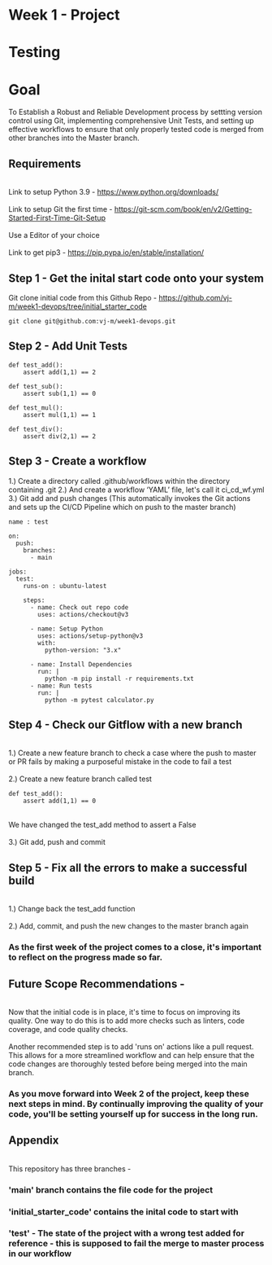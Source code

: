 # Week 1 - Project 
# Testing
# Goal
To Establish a Robust and Reliable Development process by settting version control using Git, implementing comprehensive Unit Tests, and setting up effective workflows to ensure that only properly tested code is merged from other branches into the Master branch.

## Requirements

<br> Link to setup Python 3.9 - https://www.python.org/downloads/ </br>
<br> Link to setup Git the first time - https://git-scm.com/book/en/v2/Getting-Started-First-Time-Git-Setup </br>
<br> Use a Editor of your choice </br>
<br> Link to get pip3 - https://pip.pypa.io/en/stable/installation/ </br>

## Step 1 - Get the inital start code onto your system

Git clone initial code from this Github Repo - https://github.com/vj-m/week1-devops/tree/initial_starter_code
```
git clone git@github.com:vj-m/week1-devops.git
```
## Step 2 - Add Unit Tests

```
def test_add():
    assert add(1,1) == 2

def test_sub():
    assert sub(1,1) == 0

def test_mul():
    assert mul(1,1) == 1

def test_div():
    assert div(2,1) == 2
```

## Step 3 - Create a workflow

1.) Create a directory called .github/workflows within the directory containing .git
2.) And create a workflow ‘YAML’ file, let's call it ci_cd_wf.yml
3.) Git add and push changes (This automatically invokes the Git actions and sets up the CI/CD Pipeline which on push to the master branch)

```
name : test

on:
  push:
    branches:
      - main

jobs:
  test:
    runs-on : ubuntu-latest

    steps:
      - name: Check out repo code
        uses: actions/checkout@v3

      - name: Setup Python
        uses: actions/setup-python@v3
        with:
          python-version: "3.x"

      - name: Install Dependencies
        run: |
          python -m pip install -r requirements.txt
      - name: Run tests
        run: |
          python -m pytest calculator.py
```

## Step 4 - Check our Gitflow with a new branch
<br> 1.)  Create a new feature branch to check a case where the push to master or PR fails by making a purposeful mistake in the code to fail a test </br>
<br> 2.)  Create a new feature branch called test </br>

```
def test_add():
    assert add(1,1) == 0
```
<br> We have changed the test_add method to assert a False </br>
<br> 3.) Git add, push and commit </br>

## Step 5 - Fix all the errors to make a successful build
<br> 1.) Change back the test_add function </br>
<br> 2.) Add, commit, and push the new changes to the master branch again </br>

### As the first week of the project comes to a close, it's important to reflect on the progress made so far.

## Future Scope Recommendations - 
<br> Now that the initial code is in place, it's time to focus on improving its quality. One way to do this is to add more checks such as linters, code coverage, and code quality checks. </br>
<br> Another recommended step is to add 'runs on' actions like a pull request. This allows for a more streamlined workflow and can help ensure that the code changes are thoroughly tested before being merged into the main branch. </br>

### As you move forward into Week 2 of the project, keep these next steps in mind. By continually improving the quality of your code, you'll be setting yourself up for success in the long run. 

## Appendix
<br> This repository has three branches -
### 'main' branch contains the file code for the project
### 'initial_starter_code' contains the inital code to start with
### 'test' - The state of the project with a wrong test added for reference - this is supposed to fail the merge to master process in our workflow
</br>
